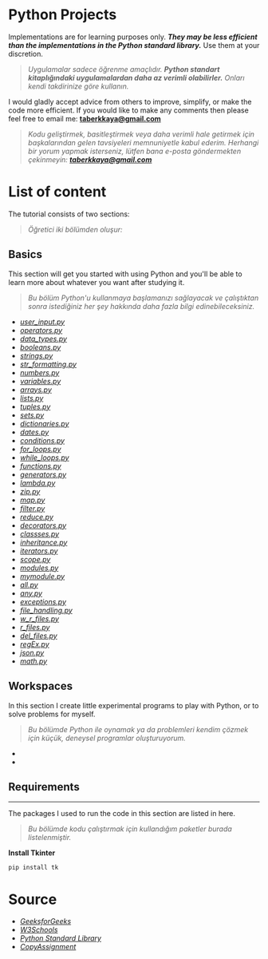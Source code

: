 # Python Projects

Implementations are for learning purposes only. ***They may be less efficient than the implementations in the Python standard library.*** Use them at your discretion.

>*Uygulamalar sadece öğrenme amaçlıdır. ***Python standart kitaplığındaki uygulamalardan daha az verimli olabilirler.*** Onları kendi takdirinize göre kullanın.*

I would gladly accept advice from others to improve, simplify, or make the code more efficient. If you would like to make any comments then please feel free to email me: **<taberkkaya@gmail.com>**

>*Kodu geliştirmek, basitleştirmek veya daha verimli hale getirmek için başkalarından gelen tavsiyeleri memnuniyetle kabul ederim. Herhangi bir yorum yapmak isterseniz, lütfen bana e-posta göndermekten çekinmeyin: **<taberkkaya@gmail.com>***

# List of content

The tutorial consists of two sections:

>*Öğretici iki bölümden oluşur:*

## Basics

This section will get you started with using Python and you'll be able to learn more about whatever you want after studying it.

>*Bu bölüm Python'u kullanmaya başlamanızı sağlayacak ve çalıştıktan sonra istediğiniz her şey hakkında daha fazla bilgi edinebileceksiniz.*

* *[user_input.py]()*
* *[operators.py]()*
* *[data_types.py]()*
* *[booleans.py]()*
* *[strings.py]()*
* *[str_formatting.py]()*
* *[numbers.py]()*
* *[variables.py]()*
* *[arrays.py]()*
* *[lists.py]()*
* *[tuples.py]()*
* *[sets.py]()*
* *[dictionaries.py]()*
* *[dates.py]()*
* *[conditions.py]()*
* *[for_loops.py]()*
* *[while_loops.py]()*
* *[functions.py]()*
* *[generators.py]()*
* *[lambda.py]()*
* *[zip.py]()*
* *[map.py]()*
* *[filter.py]()*
* *[reduce.py]()*
* *[decorators.py]()*
* *[classses.py]()*
* *[inheritance.py]()*
* *[iterators.py]()*
* *[scope.py]()*
* *[modules.py]()*
* *[mymodule.py]()*
* *[all.py]()*
* *[any.py]()*
* *[exceptions.py]()*
* *[file_handling.py]()*
* *[w_r_files.py]()*
* *[r_files.py]()*
* *[del_files.py]()*
* *[regEx.py]()*
* *[json.py]()*
* *[math.py]()*

## Workspaces

In this section I create little experimental programs to play with Python, or to solve problems for myself.

>*Bu bölümde Python ile oynamak ya da problemleri kendim çözmek için küçük, deneysel programlar oluşturuyorum.*

* 
* 

## Requirements
---

The packages I used to run the code in this section are listed in here.

>*Bu bölümde kodu çalıştırmak için kullandığım paketler burada listelenmiştir.*

**Install Tkinter**

```
pip install tk
```

# Source

* *[GeeksforGeeks](https://www.geeksforgeeks.org/python-programming-language/?ref=shm)*
* *[W3Schools](https://www.w3schools.com/python/default.asp)*
* *[Python Standard Library](https://docs.python.org/3/library/)*
* *[CopyAssignment](https://copyassignment.com/)*